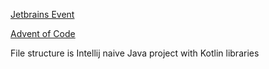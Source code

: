 
[Jetbrains Event](https://blog.jetbrains.com/kotlin/2021/11/advent-of-code-2021-in-kotlin/)

[Advent of Code][aoc]

File structure is Intellij naive Java project with Kotlin libraries

[aoc]: https://adventofcode.com